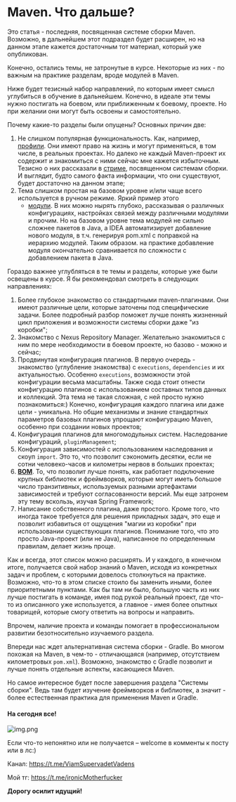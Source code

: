 # Maven. Что дальше?

Это статья - последняя, посвященная системе сборки Maven. Возможно, в дальнейшем этот подраздел будет расширен, но
на данном этапе кажется достаточным тот материал, который уже опубликован.

Конечно, остались темы, не затронутые в курсе. Некоторые из них - по важным на практике разделам, вроде
модулей в Maven.

Ниже будет тезисный набор направлений, по которым имеет смысл углубиться в обучение в дальнейшем. Конечно, в идеале
эти темы нужно постигать на боевом, или приближенным к боевому, проекте. Но при желании они могут быть освоены и
самостоятельно.

Почему какие-то разделы были опущены? Основных причин две:

1. Не слишком популярная функциональность. Как,
   например, [профили](https://maven.apache.org/guides/introduction/introduction-to-profiles.html). Они имеют право на
   жизнь и могут применяться, в том числе, в реальных проектах. Но далеко не каждый Maven-проект их содержит и
   знакомиться с ними сейчас мне кажется избыточным. Тезисно о них рассказали
   в [стриме](https://t.me/ViamSupervadetVadens/174), посвященном системам сборки. И выглядит, будто самого факта
   информации, что они существуют, будет достаточно на данном этапе;
2. Тема слишком простая на базовом уровне и/или чаще всего используется в ручном режиме. Яркий пример этого
    - [модули](https://maven.apache.org/guides/mini/guide-multiple-modules.html). В них можно нырять глубоко,
      рассказывая о различных конфигурациях, настройках связей между различными модулями и прочим. Но на базовом
      уровне тема модулей не сильно сложнее пакетов в Java, а IDEA автоматизирует добавление нового модуля, в т.ч.
      генерируя pom.xml с поправкой на иерархию модулей. Таким образом. на практике добавление модуля окончательно
      сравнивается по сложности с добавлением пакета в Java.

Гораздо важнее углубляться в те темы и разделы, которые уже были освещены в курсе. Я бы рекомендовал смотреть в
следующих направлениях:

1. Более глубокое знакомство со стандартными maven-плагинами. Они имеют различные цели, которые заточены под
   специфические задачи. Более подробный разбор поможет лучше понять жизненный цикл приложения и возможности системы
   сборки даже "из коробки";
2. Знакомство с Nexus Repository Manager. Желательно знакомиться с ним по мере необходимости в боевом проекте, но
   базово - можно и сейчас;
3. Продвинутая конфигурация плагинов. В первую очередь - знакомство (углубление знакомства) с `executions`,
   `dependencies` и их актуальностью. Особенно `executions`, возможности этой конфигурации весьма масштабны. Также
   сюда стоит отнести конфигурацию плагинов с использованием составных типов данных и коллекций. Эта тема не такая
   сложная, с ней просто нужно познакомиться:) Конечно, конфигурация каждого плагина или даже цели - уникальна. Но 
   общие механизмы и знание стандартных параметров базовых плагинов упрощают конфигурацию Maven, особенно при 
   создании новых проектов;
4. Конфигурация плагинов для многомодульных систем. Наследование конфигураций, `pluginManagement`;
5. Конфигурация зависимостей с использованием наследования и скоуп `import`. Это то, что позволит сэкономить десятки,
   если не сотни человеко-часов и километры нервов в больших проектах;
6. **[BOM](https://maven.apache.org/guides/introduction/introduction-to-dependency-mechanism.html#bill-of-materials-bom-poms)**. 
   То, что позволит лучше понять, как работает подключение крупных библиотек и фреймворков, которые могут иметь 
   большое число транзитивных, используемых разными артефактами зависимостей и требуют согласованности версий. Мы еще
   затронем эту тему вскользь, изучая Spring Framework;
7. Написание собственного плагина, даже простого. Кроме того, что иногда такое требуется для решения прикладных задач, 
   это еще и 
   позволит избавиться от ощущения "магии из коробки" при использовании существующих плагинов. Понимание того, что 
   это просто Java-проект (или не Java), написанное по определенным правилам, делает жизнь проще.

Как и всегда, этот список можно расширять. И у каждого, в конечном итоге, получается свой набор знаний о Maven, 
исходя из конкретных задач и проблем, с которыми довелось столкнуться на практике. Возможно, что-то в этом списке 
стоило бы заменить иными, более приоритетными пунктами. Как бы там ни было, большую часть из них лучше постигать в 
команде, имея под рукой реальный проект, где что-то из описанного уже используется, а главное - имея более опытных 
товарищей, которые смогу ответить на вопросы и направить.

Впрочем, наличие проекта и команды помогает в профессиональном развитии безотносительно изучаемого раздела.

Впереди нас ждет альтернативная система сборки - Gradle. Во многом похожая на Maven, в чем-то - отличающаяся 
(например, отсутствием километровых `pom.xml`). Возможно, знакомство с Gradle позволит и лучше понять отдельные 
аспекты, касающиеся Maven.

Но самое интересное будет после завершения раздела "Системы сборки". Ведь там будет изучение фреймворков и библиотек,
а значит - более естественная практика для применения Maven и Gradle.

#### На сегодня все!

![img.png](../../../commonmedia/justTheoryFooter.png)

Если что-то непонятно или не получается – welcome в комменты к посту или в лс:)

Канал: https://t.me/ViamSupervadetVadens

Мой тг: https://t.me/ironicMotherfucker



**Дорогу осилит идущий!**